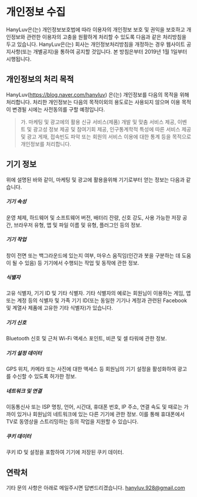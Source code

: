 # 개인정보 수집

HanyLuv은(는) 개인정보보호법에 따라 이용자의 개인정보 보호 및 권익을 보호하고 개인정보와 관련한 이용자의 고충을 원활하게 처리할 수 있도록 다음과 같은 처리방침을 두고 있습니다. HanyLuv은(는) 회사는 개인정보처리방침을 개정하는 경우 웹사이트 공지사항(또는 개별공지)을 통하여 공지할 것입니다.
본 방침은부터 2019년 1월 1일부터 시행됩니다.


## 개인정보의 처리 목적
HanyLuv(https://blog.naver.com/hanyluv) 은(는) 개인정보를 다음의 목적을 위해 처리합니다. 처리한 개인정보는 다음의 목적이외의 용도로는 사용되지 않으며 이용 목적이 변경될 시에는 사전동의를 구할 예정입니다.

> 가. 마케팅 및 광고에의 활용
신규 서비스(제품) 개발 및 맞춤 서비스 제공, 이벤트 및 광고성 정보 제공 및 참여기회 제공, 인구통계학적 특성에 따른 서비스 제공 및 광고 게재, 접속빈도 파악 또는 회원의 서비스 이용에 대한 통계 등을 목적으로 개인정보를 처리합니다. 


## 기기 정보
위에 설명된 바와 같이, 마케팅 및 광고에 활용을위해 기기로부터 얻는 정보는 다음과 같습니다. 

##### 기기 속성
운영 체제, 하드웨어 및 소프트웨어 버전, 배터리 잔량, 신호 강도, 사용 가능한 저장 공간, 브라우저 유형, 앱 및 파일 이름 및 유형, 플러그인 등의 정보.

##### 기기 작업
창이 전면 또는 백그라운드에 있는지 여부, 마우스 움직임(인간과 봇을 구분하는 데 도움이 될 수 있음) 등 기기에서 수행되는 작업 및 동작에 관한 정보.

##### 식별자
고유 식별자, 기기 ID 및 기타 식별자. 기타 식별자의 예로는 회원님이 이용하는 게임, 앱 또는 계정 등의 식별자 및 가족 기기 ID(또는 동일한 기기나 계정과 관련된 Facebook 및 계열사 제품에 고유한 기타 식별자)가 있습니다.

##### 기기 신호
Bluetooth 신호 및 근처 Wi-Fi 액세스 포인트, 비콘 및 셀 타워에 관한 정보.

##### 기기 설정 데이터
GPS 위치, 카메라 또는 사진에 대한 액세스 등 회원님의 기기 설정을 활성화하여 광고를 수신할 수 있도록 허가한 정보.

##### 네트워크 및 연결
이동통신사 또는 ISP 명칭, 언어, 시간대, 휴대폰 번호, IP 주소, 연결 속도 및 때로는 가까이 있거나 회원님의 네트워크에 있는 다른 기기에 관한 정보. 이를 통해 휴대폰에서 TV로 동영상을 스트리밍하는 등의 작업을 지원할 수 있습니다.

##### 쿠키 데이터
쿠키 ID 및 설정을 포함하여 기기에 저장된 쿠키 데이터.

## 연락처
기타 문의 사항은 아래로 메일주시면 답변드리겠습니다. 
hanyluv.928@gmail.com
